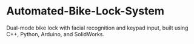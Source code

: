 # Automated-Bike-Lock-System
Dual-mode bike lock with facial recognition and keypad input, built using C++, Python, Arduino, and SolidWorks.
